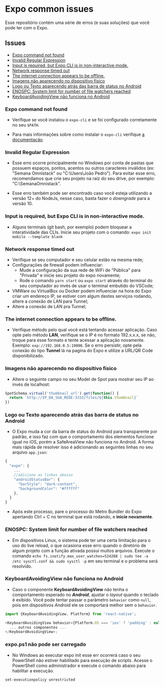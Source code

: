 # Expo common issues

Esse repositório contém uma série de erros (e suas soluções) que você pode ter com o Expo.

## Issues

  - [Expo command not found](#expo-command-not-found)
  - [Invalid Regular Expression](#invalid-regular-expression)
  - [Input is required, but Expo CLI is in non-interactive mode.](#input-is-required-but-expo-cli-is-in-non-interactive-mode)
  - [Network response timed out](#network-response-timed-out)
  - [The internet connection appears to be offline.](#the-internet-connection-appears-to-be-offline)
  - [Imagens não aparecendo no dispositivo físico](#imagens-n%c3%a3o-aparecendo-no-dispositivo-f%c3%adsico)
  - [Logo ou Texto aparecendo atrás das barra de status no Android](#logo-ou-texto-aparecendo-atr%c3%a1s-das-barra-de-status-no-android)
  - [ENOSPC: System limit for number of file watchers reached](#enospc-system-limit-for-number-of-file-watchers-reached)
  - [KeyboardAvoidingView não funciona no Android](#keyboardavoidingview-n%c3%a3o-funciona-no-android)


### **Expo command not found**

- Verifique se você instalou o `expo-cli` e se foi configurado corretamente no seu `$PATH`.

- Para mais informações sobre como instalar o `expo-cli` verifique [a documentação](https://docs.expo.io/versions/latest/introduction/installation/).

### **Invalid Regular Expression**

- Esse erro ocorre principalmente no Windows por conta de pastas que possuem espaços, pontos, acentos ou outros caracteres inválidos (ex: "Semana Omnistack" ou "C:\Users\João Pedro"). Para evitar esse erro, recomendamos que crie seu projeto na raíz do seu drive, por exemplo: "C:\SemanaOmnistack\".

- Esse erro também pode ser encontrado caso você esteja utilizando a versão 12+ do NodeJs, nesse caso, basta fazer o *downgrade* para a versão 10.

### **Input is required, but Expo CLI is in non-interactive mode.**

- Alguns terminais (git bash, por exemplo) podem bloquear a interatividade das CLIs. Inicie seu projeto com o comando: `expo init mobile --template blank`

### **Network response timed out**

- Verifique se seu computador e seu celular estão na mesma rede;
- Configurações de firewall podem influenciar:
  - Mude a configuração da sua rede de WiFi de "Pública" para "Privada" e inicie seu projeto do expo novamente;
  - Rode o comando `yarn start` ou `expo start` através do terminal do seu computador ao invés de usar o terminal embutido do VSCode;
- VMWare ou VirtualBox ou Docker podem influenciar na hora do Expo criar um endereço IP, se estiver com algum destes serviços rodando, altere a conexão de LAN para Tunnel;
- Altere a conexão de LAN pra Tunnel;

### **The internet connection appears to be offline.**

- Verifique método pelo qual você está tentando acessar aplicação. Caso opte pelo método **LAN**, verifique se o IP é no formato 192.x.x.x, se não, troque para esse formato e tente acessar a aplicação novamente. Exemplo: `exp://192.168.0.5:19000`. Se o erro persistir, opte pela conexão do tipo **Tunnel** lá na pagina do Expo e utilize a URL/QR Code disponibilizado.

### **Imagens não aparecendo no dispositivo físico**

- Altere o seguinte campo no seu Model de Spot para mostrar seu IP ao invés de localhost:
```js
SpotSchema.virtual('thumbnail_url').get(function() {
  return `http://IP_DA_SUA_REDE:3333/files/${this.thumbnail}`
})
```

### **Logo ou Texto aparecendo atrás das barra de status no Android**

- O Expo muda a cor da barra de status do Android para transparente por padrão, e isso faz com que o comportamento dos elementos funcione igual no iOS, porém a SafeAreaView não funciona no Android. A forma mais rápida de resolver isso é adicionando as seguintes linhas no seu arquivo `app.json`:
```js
{
  "expo": {
    ...
    //adicione as linhas abaixo
    "androidStatusBar": {
      "barStyle": "dark-content",
      "backgroundColor": "#ffffff"
    },
  }
}
```
- Após este processo, pare o processo do Metro Bundler do Expo apertando Ctrl + C no terminal que está rodando, e **inicie novamente**.

### **ENOSPC: System limit for number of file watchers reached**

- Em dispositivos Linux, o sistema pode ter uma certa limitação para o uso do live reload, o que ocasiona esse erro quando o diretório de algum projeto com a função ativada possui muitos arquivos. Execute o comando `echo fs.inotify.max_user_watches=524288 | sudo tee -a /etc sysctl.conf && sudo sysctl -p` em seu terminal e o problema será resolvido.

### **KeyboardAvoidingView não funciona no Android**

- Caso o componente **KeyboardAvoidingView** não tenha o comportamento esperado no _**Android**_, ajustar o _layout_ quando o teclado é exibido. Você pode tentar passar o parâmetro `behavior` como `null`, pois em dispositivos _Android_ ele se comportará melhor sem o `behavior`.

```js
import {KeyboardAvoidingView, Platform} from 'react-native';

<KeyboardAvoidingView behavior={Platform.OS === 'ios' ? 'padding' : null} >
  ... outros componentes ...
</KeyboardAvoidingView>;
```

### **expo.ps1 não pode ser carregado**

- No Windows ao executar expo init esse err ocorrerá caso o seu PowerShell não estiver habilitado para execução de scripts. Acesse o PowerShell como administrador e execute o comando abaixo para habilitar a execução.

```terminal
set-executionpolicy unrestricted 
```
